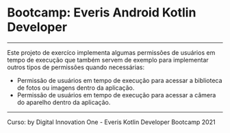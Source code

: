 
# Bootcamp: Everis Android Kotlin Developer 

****
Este projeto de exercíco implementa algumas permissões de usuários em tempo de execução que também servem de exemplo para implementar outros tipos de permissões quando necessárias:

- Permissão de usuários em tempo de execução para acessar a biblioteca de fotos ou imagens dentro da aplicação.
- Permissão de usuários em tempo de execução para acessar a câmera do aparelho dentro da aplicação.

****
Curso: by Digital Innovation One - Everis Kotlin Developer Bootcamp 2021


